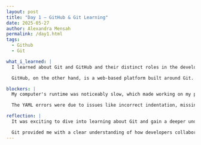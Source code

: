 ```yaml
---
layout: post
title: "Day 1 – GitHub & Git Learning"
date: 2025-05-27
author: Alexandra Mensah
permalink: /day1.html
tags: 
  - Github
  - Git

what_i_learned: |
  I learned about Git and GitHub and their distinct roles in the development process. Git is a distributed version control system that allows developers to track changes to their code, collaborate with others, and maintain a detailed history of their project. It helps teams to work on the same codebase without overwriting each other's work, thanks to its branching and merging capabilities.

  GitHub, on the other hand, is a web-based platform built around Git. It provides an interface for hosting and managing Git repositories in the cloud. GitHub is commonly used for collaborative projects, enabling developers to share their code. It also supports features like issue tracking, project management tools, and community engagement through its social networking features. Together, Git and GitHub empower developers to work efficiently and collaboratively on software development projects.

blockers: |
  My computer's runtime was noticeably slow, which made working on my project more challenging. The delays often disrupted my workflow and added frustration to the debugging process. On top of that, I kept encountering YAML errors, which were frustrating because they interrupted the functionality of my code and made troubleshooting more time-consuming.

  The YAML errors were due to issues like incorrect indentation, missing colons, or improperly formatted keys and values. Since YAML is very sensitive to syntax, even a small mistake could result in errors that were not always easy to identify at first glance. Combined with the slow runtime, resolving these issues became a tedious process. However, these challenges taught me the importance of careful attention to detail, particularly when working with sensitive file formats like YAML.

reflection: |
  It was exciting to dive into learning about Git and gain a deeper understanding of GitHub. Initially, I thought these tools might be complex because I only ever put the details of my projects in folders and never really took the time to learn the platform, but I found them surprisingly easy to grasp.

  Git provided me with a clear understanding of how developers collaborate seamlessly on code. I like how I can code without the fear of losing progress. Exploring GitHub was exciting as well. I discovered how it allows developers to host repositories online, review each other’s work, and propose changes through pull requests. I like how GitHub serves as both a technical tool for developers and a platform for sharing knowledge and engaging with a global community of creators. This experience opened my eyes to the importance of collaboration in software development. I also appreciated the way it was taught; it was really easy to understand.
---
```


